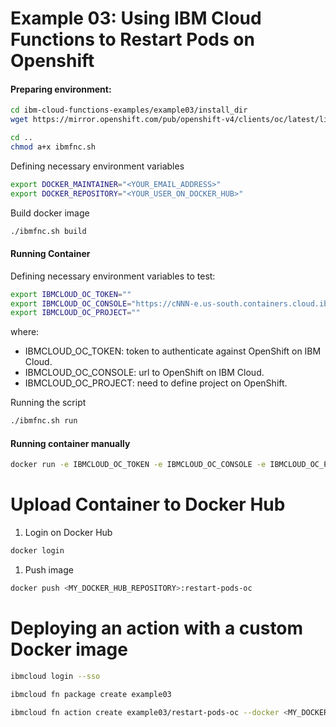 # Example 03: Using IBM Cloud Functions to Restart Pods on Openshift

#### Preparing environment:

```bash
cd ibm-cloud-functions-examples/example03/install_dir
wget https://mirror.openshift.com/pub/openshift-v4/clients/oc/latest/linux/oc.tar.gz

cd ..
chmod a+x ibmfnc.sh
```

Defining necessary environment variables

```bash
export DOCKER_MAINTAINER="<YOUR_EMAIL_ADDRESS>"
export DOCKER_REPOSITORY="<YOUR_USER_ON_DOCKER_HUB>"
```

Build docker image

```bash
./ibmfnc.sh build
```

#### Running Container

Defining necessary environment variables to test:

```bash
export IBMCLOUD_OC_TOKEN=""
export IBMCLOUD_OC_CONSOLE="https://cNNN-e.us-south.containers.cloud.ibm.com:NNNNN"
export IBMCLOUD_OC_PROJECT=""
```

where:

* IBMCLOUD_OC_TOKEN:  token to authenticate against OpenShift on IBM Cloud.
* IBMCLOUD_OC_CONSOLE:  url to OpenShift on IBM Cloud.
* IBMCLOUD_OC_PROJECT:  need to define project on OpenShift.

Running the script

```bash
./ibmfnc.sh run
```

#### Running container manually

```bash
docker run -e IBMCLOUD_OC_TOKEN -e IBMCLOUD_OC_CONSOLE -e IBMCLOUD_OC_PROJECT restart-pods-oc
```



# Upload Container to Docker Hub

1. Login on Docker Hub

```bash
docker login 
```

1. Push image

```bash
docker push <MY_DOCKER_HUB_REPOSITORY>:restart-pods-oc
```

# Deploying an action with a custom Docker image


```bash
ibmcloud login --sso

ibmcloud fn package create example03

ibmcloud fn action create example03/restart-pods-oc --docker <MY_DOCKER_HUB_REPOSITORY>/restart-pods-oc
```